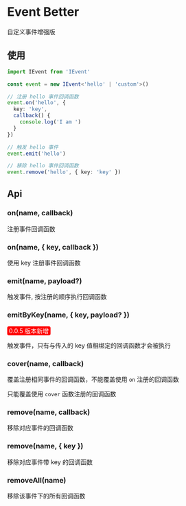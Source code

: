 # Event Better

自定义事件增强版



## 使用

```typescript
import IEvent from 'IEvent'

const event = new IEvent<'hello' | 'custom'>()

// 注册 hello 事件回调函数
event.on('hello', {
  key: 'key',
  callback() {
    console.log('I am ')
  }
})

// 触发 hello 事件
event.emit('hello')

// 移除 hello 事件回调函数
event.remove('hello', { key: 'key' })
```



## Api

### on(name, callback)

注册事件回调函数



### on(name, { key, callback })

使用 key 注册事件回调函数



### emit(name, payload?)

触发事件, 按注册的顺序执行回调函数



### emitByKey(name, { key, payload? })

<span style="background:red;border-radius:4px;color:#fff;padding:2px 4px;">0.0.5 版本新增</span>

触发事件，只有与传入的 key 值相绑定的回调函数才会被执行



### cover(name, callback)

覆盖注册相同事件的回调函数，不能覆盖使用 `on` 注册的回调函数

只能覆盖使用 `cover` 函数注册的回调函数



### remove(name, callback)

移除对应事件的回调函数



### remove(name, { key })

移除对应事件带 key 的回调函数



### removeAll(name)

移除该事件下的所有回调函数